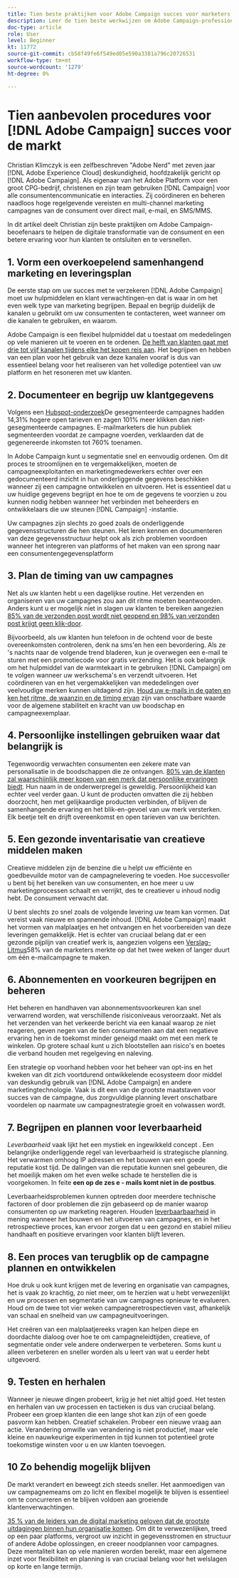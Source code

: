 ```yaml
---
title: Tien beste praktijken voor Adobe Campaign succes voor marketers
description: Leer de tien beste werkwijzen om Adobe Campaign-professionals te helpen de transformatie van de digitale consument en een betere ervaring voor hun klanten te ontgrendelen en te versnellen.
doc-type: article
role: User
level: Beginner
kt: 11772
source-git-commit: cb58f49fe6f549ed05e590a3381a796c20726531
workflow-type: tm+mt
source-wordcount: '1279'
ht-degree: 0%

---
```



# Tien aanbevolen procedures voor [!DNL Adobe Campaign] succes voor de markt

Christian Klimczyk is een zelfbeschreven &quot;Adobe Nerd&quot; met zeven jaar [!DNL Adobe Experience Cloud] deskundigheid, hoofdzakelijk gericht op [!DNL Adobe Campaign]. Als eigenaar van het Adobe Platform voor een groot CPG-bedrijf, christenen en zijn team gebruiken [!DNL Campaign] voor alle consumentencommunicatie en interacties. Zij coördineren en beheren naadloos hoge regelgevende vereisten en multi-channel marketing campagnes van de consument over direct mail, e-mail, en SMS/MMS.

In dit artikel deelt Christian zijn beste praktijken om Adobe Campaign-beoefenaars te helpen de digitale transformatie van de consument en een betere ervaring voor hun klanten te ontsluiten en te versnellen.


## 1. Vorm een overkoepelend samenhangend marketing en leveringsplan

De eerste stap om uw succes met te verzekeren [!DNL Adobe Campaign] moet uw hulpmiddelen en klant verwachtingen-en dat is waar in om het even welk type van marketing begrijpen. Bepaal en begrijp duidelijk de kanalen u gebruikt om uw consumenten te contacteren, weet wanneer om die kanalen te gebruiken, en waarom.

Adobe Campaign is een flexibel hulpmiddel dat u toestaat om mededelingen op vele manieren uit te voeren en te ordenen. [De helft van klanten gaat met drie tot vijf kanalen tijdens elke het kopen reis aan](https://www.mckinsey.com/capabilities/operations/our-insights/redefine-the-omnichannel-approach-focus-on-what-truly-matters). Het begrijpen en hebben van een plan voor het gebruik van deze kanalen vooraf is dus van essentieel belang voor het realiseren van het volledige potentieel van uw platform en het resoneren met uw klanten.

## 2. Documenteer en begrijp uw klantgegevens

<!-- Sandra, this paragraph opens as if it's going to discuss the advantages of segmentation, but it left me hanging. So, I hit the Hubspot link and dug into it a bit, and it seemed to me like the juicy information is this quote: 

"A study by Hubspot revealed that 30% of the marketers who participated in it used market segmentation techniques to improve email engagement. Segmented campaigns had 14.31% higher open rates and saw 101% more clicks than non-segmented campaigns.

"Email marketers who segmented their audience before campaigning stated that the revenue generated increased to up to 760%. Targeted and segmented emails bring in 58% of all revenue." [Link](https://www.notifyvisitors.com/blog/segmentation-statistics/) 

I added that second paragraph about 760% revenue and broke up the rest of the section, touched it up to help make the Hubspot example a little more impactful. If I altered this section too much, you can reject the change. It didn't have mistakes, but it felt like it didn't tie the segment example strongly enough to the point about data design. See if this is okay...-->

Volgens een [Hubspot-onderzoek](https://www.linkedin.com/pulse/customer-segmentation-effective-b2b-business-industry-sabreen)De gesegmenteerde campagnes hadden 14,31% hogere open tarieven en zagen 101% meer klikken dan niet-gesegmenteerde campagnes. E-mailmarketers die hun publiek segmenteerden voordat ze campagne voerden, verklaarden dat de gegenereerde inkomsten tot 760% toenamen.

In Adobe Campaign kunt u segmentatie snel en eenvoudig ordenen. Om dit proces te stroomlijnen en te vergemakkelijken, moeten de campagneexploitanten en marketingmedewerkers echter over een gedocumenteerd inzicht in hun onderliggende gegevens beschikken wanneer zij een campagne ontwikkelen en uitvoeren. Het is essentieel dat u uw huidige gegevens begrijpt en hoe te om de gegevens te voorzien u zou kunnen nodig hebben wanneer het verbinden met beheerders en ontwikkelaars die uw steunen [!DNL Campaign] -instantie.

Uw campagnes zijn slechts zo goed zoals de onderliggende gegevensstructuren die hen steunen. Het leren kennen en documenteren van deze gegevensstructuur helpt ook als zich problemen voordoen wanneer het integreren van platforms of het maken van een sprong naar een consumentengegevensplatform

## 3. Plan de timing van uw campagnes

Net als uw klanten hebt u een dagelijkse routine. Het verzenden en organiseren van uw campagnes zou aan dit ritme moeten beantwoorden. Anders kunt u er mogelijk niet in slagen uw klanten te bereiken aangezien [85% van de verzonden post wordt niet geopend en 98% van verzonden post krijgt geen klik-door](https://www.validity.com/resource-center/state-of-email-2021/).

Bijvoorbeeld, als uw klanten hun telefoon in de ochtend voor de beste overeenkomsten controleren, denk na sms&#39;en hen een bevordering. Als ze &#39;s nachts naar de volgende trend bladeren, kun je overwegen een e-mail te sturen met een promotiecode voor gratis verzending. Het is ook belangrijk om het hulpmiddel van de warmtekaart in te gebruiken [!DNL Campaign] om te volgen wanneer uw werkschema&#39;s en verzendt uitvoeren. Het coördineren van en het vergemakkelijken van mededelingen over veelvoudige merken kunnen uitdagend zijn. [Houd uw e-mails in de gaten en ken het ritme, de waanzin en de timing ervan](https://experienceleaguecommunities.adobe.com/t5/adobe-campaign-classic-blogs/predictive-send-time-optimization-with-adobe-campaign/ba-p/561554) zijn van onschatbare waarde voor de algemene stabiliteit en kracht van uw boodschap en campagneexemplaar.

## 4. Persoonlijke instellingen gebruiken waar dat belangrijk is

Tegenwoordig verwachten consumenten een zekere mate van personalisatie in de boodschappen die ze ontvangen. [80% van de klanten zal waarschijnlijk meer kopen van een merk dat persoonlijke ervaringen biedt](https://us.epsilon.com/power-of-me). Hun naam in de onderwerpregel is geweldig. Persoonlijkheid kan echter veel verder gaan. U kunt de producten omvatten die zij hebben doorzocht, hen met gelijkaardige producten verbinden, of blijven de samenhangende ervaring en het blik-en-gevoel van uw merk versterken. Elk beetje telt en drijft overeenkomst en open tarieven van uw berichten.

## 5. Een gezonde inventarisatie van creatieve middelen maken

Creatieve middelen zijn de benzine die u helpt uw efficiënte en goedbevuilde motor van de campagnelevering te voeden. Hoe succesvoller u bent bij het bereiken van uw consumenten, en hoe meer u uw marketingprocessen schaalt en verrijkt, des te creatiever u inhoud nodig hebt. De consument verwacht dat.

U bent slechts zo snel zoals de volgende levering uw team kan vormen. Dat vereist vaak nieuwe en spannende inhoud. [!DNL Adobe Campaign] maakt het vormen van malplaatjes en het ontvangen en het voorbereiden van deze leveringen gemakkelijk. Het is echter van cruciaal belang dat er een gezonde pijplijn van creatief werk is, aangezien volgens een [Verslag-Litmus](https://www.litmus.com/resources/state-of-email/)58% van de marketers merkte op dat het twee weken of langer duurt om één e-mailcampagne te maken.

## 6. Abonnementen en voorkeuren begrijpen en beheren

Het beheren en handhaven van abonnementsvoorkeuren kan snel verwarrend worden, wat verschillende risiconiveaus veroorzaakt. Net als het verzenden van het verkeerde bericht via een kanaal waarop ze niet reageren, geven negen van de tien consumenten aan dat een negatieve ervaring hen in de toekomst minder geneigd maakt om met een merk te winkelen. Op grotere schaal kunt u zich blootstellen aan risico&#39;s en boetes die verband houden met regelgeving en naleving.

Een strategie op voorhand hebben voor het beheer van opt-ins en het kweken van dit zich voortdurend ontwikkelende ecosysteem door middel van deskundig gebruik van [!DNL Adobe Campaign] en andere marketingtechnologie. Vaak is dit een van de grootste maatstaven voor succes van de campagne, dus zorgvuldige planning levert onschatbare voordelen op naarmate uw campagnestrategie groeit en volwassen wordt.

## 7. Begrijpen en plannen voor leverbaarheid

_Leverbaarheid_ vaak lijkt het een mystiek en ingewikkeld concept . Een belangrijke onderliggende regel van leverbaarheid is strategische planning. Het verwarmen omhoog IP adressen en het bouwen van een goede reputatie kost tijd. De dalingen van die reputatie kunnen snel gebeuren, die het moeilijk maken om het even welke schade te herstellen die is voorgekomen. In feite **een op de zes e - mails komt niet in de postbus**.

Leverbaarheidsproblemen kunnen optreden door meerdere technische factoren of door problemen die zijn gebaseerd op de manier waarop consumenten op uw marketing reageren. Houden [leverbaarbaarheid](https://business.adobe.com/products/campaign/email-deliverability.html) in mening wanneer het bouwen en het uitvoeren van campagnes, en in het retrospectieve proces, kan ervoor zorgen dat u een gezond en stabiel milieu handhaaft en positieve ervaringen voor klanten blijft leveren.

## 8. Een proces van terugblik op de campagne plannen en ontwikkelen

Hoe druk u ook kunt krijgen met de levering en organisatie van campagnes, het is vaak zo krachtig, zo niet meer, om te herzien wat u hebt verwezenlijkt en uw processen en segmentatie van uw campagnes opnieuw te evalueren. Houd om de twee tot vier weken campagneretrospectieven vast, afhankelijk van schaal en snelheid van uw campagneuitvoeringen.

Het creëren van een malplaatjereeks vragen kan helpen diepe en doordachte dialoog over hoe te om campagneleidtijden, creatieve, of segmentatie onder vele andere onderwerpen te verbeteren. Soms kunt u alleen verbeteren en sneller worden als u leert van wat u eerder hebt uitgevoerd.

## 9. Testen en herhalen

Wanneer je nieuwe dingen probeert, krijg je het niet altijd goed. Het testen en herhalen van uw processen en tactieken is dus van cruciaal belang. Probeer een groep klanten die een lange shot kan zijn of een goede pasvorm kan hebben. Creatief schakelen. Probeer een nieuwe vraag aan actie. Verandering omwille van verandering is niet productief, maar vele kleine en nauwkeurige experimenten in tijd kunnen tot potentieel grote toekomstige winsten voor u en uw klanten toevoegen.

## 10 Zo behendig mogelijk blijven

De markt verandert en beweegt zich steeds sneller. Het aanmoedigen van uw campagnemeams om zo licht en flexibel mogelijk te blijven is essentieel om te concurreren en te blijven voldoen aan groeiende klantenverwachtingen.

[35 % van de leiders van de digital marketing geloven dat de grootste uitdagingen binnen hun organisatie komen](https://www.gartner.com/en/newsroom/press-releases/gartner-says-35--of-digital-marketing-leaders-believe-the-bigges). Om dit te verwezenlijken, treed op een paar platforms, vergroot uw inzicht in gegevensstromen en structuur of andere Adobe oplossingen, en creeer noodplannen voor campagnes. Deze mentaliteit kan op vele manieren worden bereikt, maar een algemene inzet voor flexibiliteit en planning is van cruciaal belang voor het welslagen op korte en lange termijn.
